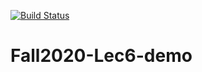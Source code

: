 [![Build Status](https://travis-ci.org/CSCI-3010-CUBoulder/Fall2020-Lec6-demo.svg?branch=master)](https://travis-ci.org/CSCI-3010-CUBoulder/Fall2020-Lec6-demo)

# Fall2020-Lec6-demo

